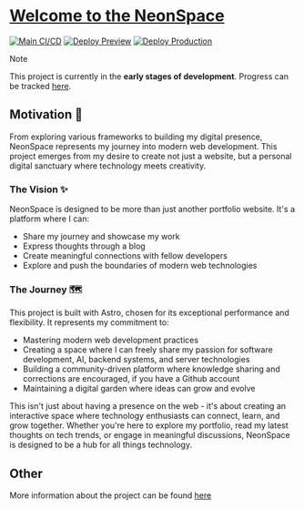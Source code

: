 # [Welcome to the NeonSpace](https://astro-neonspace.vercel.app/)

[![Main CI/CD](https://github.com/Neonsy/Astro-NeonSpace/actions/workflows/main-ci-cd.yml/badge.svg)](https://github.com/Neonsy/Astro-NeonSpace/actions/workflows/main-ci-cd.yml)
[![Deploy Preview](https://github.com/Neonsy/Astro-NeonSpace/actions/workflows/deploy-preview.yml/badge.svg?branch=Dev)](https://github.com/Neonsy/Astro-NeonSpace/actions/workflows/deploy-preview.yml)
[![Deploy Production](https://github.com/Neonsy/Astro-NeonSpace/actions/workflows/deploy-prod.yml/badge.svg)](https://github.com/Neonsy/Astro-NeonSpace/actions/workflows/deploy-prod.yml)

> [!NOTE]
> This project is currently in the **early stages of development**. Progress can be tracked [here](https://github.com/Neonsy/Astro-NeonSpace/tree/Dev).

## Motivation 🎯

From exploring various frameworks to building my digital presence, NeonSpace represents my journey into modern web development.
This project emerges from my desire to create not just a website, but a personal digital sanctuary where technology meets creativity.

### The Vision ✨

NeonSpace is designed to be more than just another portfolio website. It's a platform where I can:
- Share my journey and showcase my work
- Express thoughts through a blog
- Create meaningful connections with fellow developers
- Explore and push the boundaries of modern web technologies

### The Journey 🗺️

This project is built with Astro, chosen for its exceptional performance and flexibility.
It represents my commitment to:
- Mastering modern web development practices
- Creating a space where I can freely share my passion for software development, AI, backend systems, and server technologies
- Building a community-driven platform where knowledge sharing and corrections are encouraged, if you have a Github account
- Maintaining a digital garden where ideas can grow and evolve

This isn't just about having a presence on the web - it's about creating an interactive space where technology enthusiasts can connect, learn, and grow together.
Whether you're here to explore my portfolio, read my latest thoughts on tech trends, or engage in meaningful discussions, NeonSpace is designed to be a hub for all things technology.

## Other

More information about the project can be found [here](/markdown)